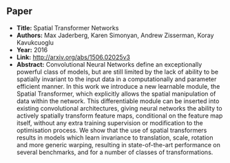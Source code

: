 ## Paper
  - **Title:** Spatial Transformer Networks
  - **Authors:** Max Jaderberg, Karen Simonyan, Andrew Zisserman, Koray Kavukcuoglu
  - **Year:** 2016
  - **Link:** http://arxiv.org/abs/1506.02025v3
  - **Abstract:** Convolutional Neural Networks define an exceptionally powerful class of models, but are still limited by the lack of ability to be spatially invariant to the input data in a computationally and parameter efficient manner. In this work we introduce a new learnable module, the Spatial Transformer, which explicitly allows the spatial manipulation of data within the network. This differentiable module can be inserted into existing convolutional architectures, giving neural networks the ability to actively spatially transform feature maps, conditional on the feature map itself, without any extra training supervision or modification to the optimisation process. We show that the use of spatial transformers results in models which learn invariance to translation, scale, rotation and more generic warping, resulting in state-of-the-art performance on several benchmarks, and for a number of classes of transformations.
